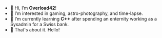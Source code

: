 - 👋 Hi, I’m **Overload42**!
- 👀 I’m interested in gaming, astro-photography, and time-lapse.
- 🌱 I’m currently learning **C++** after spending an enternity working as a Sysadmin for a Swiss bank.
- 👋 That's about it. Hello!

<!---
Overload42/Overload42 is a ✨ special ✨ repository because its `README.md` (this file) appears on your GitHub profile.
You can click the Preview link to take a look at your changes.
--->
